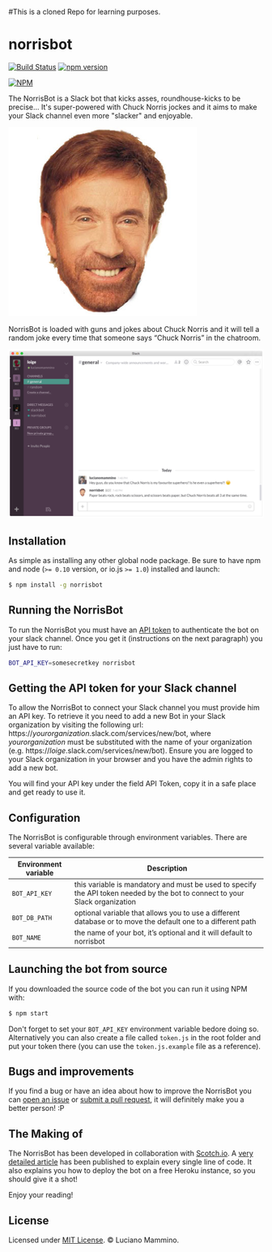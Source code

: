 #This is a cloned Repo for learning purposes.
# norrisbot

[![Build Status](https://travis-ci.org/lmammino/norrisbot.svg?branch=v1.0.0)](https://travis-ci.org/lmammino/norrisbot) [![npm version](https://badge.fury.io/js/norrisbot.svg)](http://badge.fury.io/js/norrisbot)

[![NPM](https://nodei.co/npm/norrisbot.png)](https://nodei.co/npm/norrisbot/)

The NorrisBot is a Slack bot that kicks asses, roundhouse-kicks to be precise... It's super-powered with Chuck Norris jockes and it aims to make your Slack channel even more "slacker" and enjoyable.

![Chuck Norris face](icon.jpg)

NorrisBot is loaded with guns and jokes about Chuck Norris and it will tell a random joke every time that someone says “Chuck Norris” in the chatroom.

![The NorrisBot in action](the-norris-bot-in-action.png)


## Installation

As simple as installing any other global node package. Be sure to have npm and node (`>= 0.10` version, or io.js `>= 1.0`) installed and launch:

```bash
$ npm install -g norrisbot
```


## Running the NorrisBot

To run the NorrisBot you must have an [API token](#getting-the-api-token-for-your-slack-channel) to authenticate the bot on your slack channel. Once you get it (instructions on the next paragraph) you just have to run:


```bash
BOT_API_KEY=somesecretkey norrisbot
```


## Getting the API token for your Slack channel

To allow the NorrisBot to connect your Slack channel you must provide him an API key. To retrieve it you need to add a new Bot in your Slack organization by visiting the following url: https://*yourorganization*.slack.com/services/new/bot, where *yourorganization* must be substituted with the name of your organization (e.g. https://*loige*.slack.com/services/new/bot). Ensure you are logged to your Slack organization in your browser and you have the admin rights to add a new bot.

You will find your API key under the field API Token, copy it in a safe place and get ready to use it.


## Configuration

The NorrisBot is configurable through environment variables. There are several variable available:

| Environment variable | Description |
|----------------------|-------------|
| `BOT_API_KEY` | this variable is mandatory and must be used to specify the API token needed by the bot to connect to your Slack organization |
| `BOT_DB_PATH` | optional variable that allows you to use a different database or to move the default one to a different path |
| `BOT_NAME` | the name of your bot, it’s optional and it will default to norrisbot |



## Launching the bot from source

If you downloaded the source code of the bot you can run it using NPM with:

```bash
$ npm start
```

Don't forget to set your `BOT_API_KEY` environment variable bedore doing so. Alternatively you can also create a file called `token.js` in the root folder and put your token there (you can use the `token.js.example` file as a reference).


## Bugs and improvements

If you find a bug or have an idea about how to improve the NorrisBot you can [open an issue](https://github.com/lmammino/norrisbot/issues) or [submit a pull request](https://github.com/lmammino/norrisbot/pulls), it will definitely make you a better person! :P


## The Making of

The NorrisBot has been developed in collaboration with [Scotch.io](https://scotch.io). A [very detailed article](https://scotch.io/tutorials/building-a-slack-bot-with-node-js-and-chuck-norris-super-powers) has been published to explain every single line of code. It also explains you how to deploy the bot on a free Heroku instance, so you should give it a shot!

Enjoy your reading!


## License

Licensed under [MIT License](LICENSE). © Luciano Mammino.
